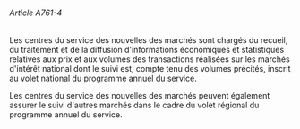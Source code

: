 ###### Article A761-4

Les centres du service des nouvelles des marchés sont chargés du recueil, du traitement et de la diffusion d'informations économiques et statistiques relatives aux prix et aux volumes des transactions réalisées sur les marchés d'intérêt national dont le suivi est, compte tenu des volumes précités, inscrit au volet national du programme annuel du service.

Les centres du service des nouvelles des marchés peuvent également assurer le suivi d'autres marchés dans le cadre du volet régional du programme annuel du service.

